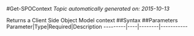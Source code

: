 #Get-SPOContext
*Topic automatically generated on: 2015-10-13*

Returns a Client Side Object Model context
##Syntax
##Parameters
Parameter|Type|Required|Description
---------|----|--------|-----------
